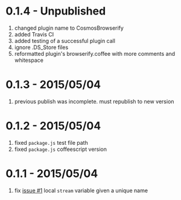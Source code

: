 # 0.1.4 - Unpublished

1. changed plugin name to CosmosBrowserify
2. added Travis CI
3. added testing of a successful plugin call
4. ignore .DS_Store files
5. reformatted plugin's browserify.coffee with more comments and whitespace

# 0.1.3 - 2015/05/04

1. previous publish was incomplete. must republish to new version

# 0.1.2 - 2015/05/04

1. fixed `package.js` test file path
2. fixed `package.js` coffeescript version

# 0.1.1 - 2015/05/04

1. fix [issue #1](https://github.com/elidoran/cosmos-browserify/issues/1) local `stream` variable given a unique name
